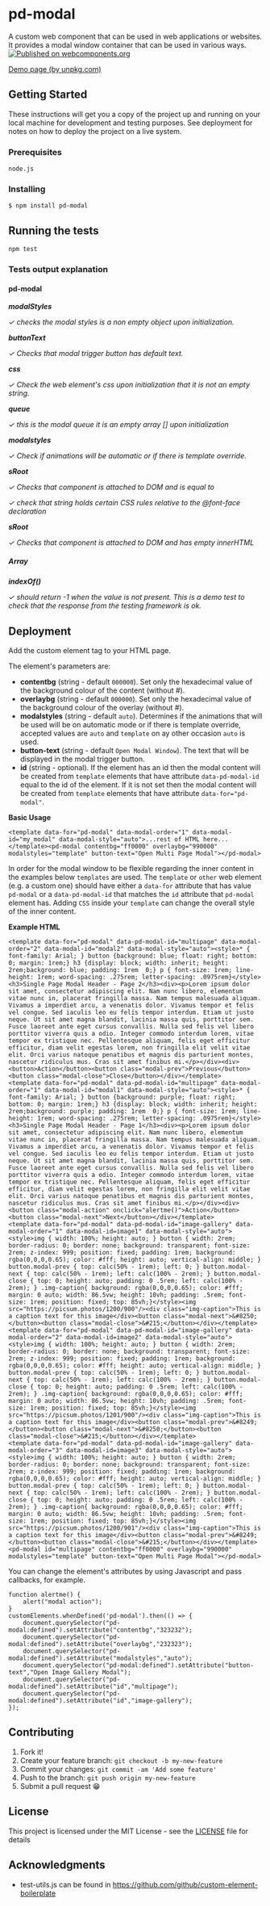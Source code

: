 # pd-modal

A custom web component that can be used in web applications or websites. It provides a modal window container that can be used in various ways.
[![Published on webcomponents.org](https://img.shields.io/badge/webcomponents.org-published-blue.svg)](https://www.webcomponents.org/element/pd-modal)

[Demo page (by unpkg.com)](https://unpkg.com/pd-modal@1.0.0/pd-modal.html)

## Getting Started

These instructions will get you a copy of the project up and running on your local machine for development and testing purposes. See deployment for notes on how to deploy the project on a live system.

### Prerequisites

`node.js`

### Installing

`$ npm install pd-modal`

## Running the tests

`npm test`

### Tests output explanation

#### pd-modal

_**modalStyles**_

_✓ checks the modal styles is a non empty object upon initialization._

_**buttonText**_

_✓ Checks that modal trigger button has default text._

_**css**_

_✓ Check the web element's css upon initialization that it is not an empty string._

_**queue**_

_✓ this is the modal queue it is an empty array [] upon initialization_

_**modalstyles**_

_✓ Check if animations will be automatic or if there is template override._

_**sRoot**_

_✓ Checks that component is attached to DOM and is equal to <pd-modal>_

_✓ check that string holds certain CSS rules relative to the @font-face declaration_

_**sRoot**_

_✓ Checks that component is attached to DOM and has empty innerHTML_

##### Array

_**indexOf()**_

_✓ should return -1 when the value is not present. This is a demo test to check that the response from the testing framework is ok._


## Deployment

Add the custom element tag to your HTML page. 

The element's parameters are:

 - **contentbg** (string - default `000000`). Set only the hexadecimal value of the background colour of the content (without #). 
 - **overlaybg** (string - default `000000`). Set only the hexadecimal value of the background colour of the overlay (without #).
 - **modalstyles** (string - default `auto`). Determines if the animations that will be used will be on automatic mode or if there is template override, accepted values are `auto` and `template` on ay other occasion `auto` is used.
 - **button-text** (string - default `Open Modal Window`). The text that will be displayed in the modal trigger button.
 - **id** (string - optional). If the element has an id then the modal content will be created from `template` elements that have attribute `data-pd-modal-id` equal to the id of the element. If it is not set then the modal content will be created from `template` elements that have attribute `data-for="pd-modal"`.

**Basic Usage**

`<template data-for="pd-modal" data-modal-order="1" data-modal-id="my_modal" data-modal-style="auto">...rest of HTML here...</template><pd-modal contentbg="ff0000" overlaybg="990000" modalstyles="template" button-text="Open Multi Page Modal"></pd-modal>`

In order for the modal window to be flexible regarding the inner content in the examples below `templates` are used. The `template` or `other` web element (e.g. a custom one) should have either a `data-for` attribute that has value `pd-modal` or a `data-pd-modal-id` that matches the `id` attribute that `pd-modal` element has. Adding `CSS` inside your `template` can change the overall style of the inner content.

**Example HTML**

	<template data-for="pd-modal" data-pd-modal-id="multipage" data-modal-order="2" data-modal-id="modal2" data-modal-style="auto"><style>* { font-family: Arial; } button {background: blue; float: right; bottom: 0; margin: 1rem;} h3 {display: block; width: inherit; height: 2rem;background: blue; padding: 1rem  0;} p { font-size: 1rem; line-height: 1rem; word-spacing: .275rem; letter-spacing: .0975rem}</style><h3>Single Page Modal Header - Page 2</h3><div><p>Lorem ipsum dolor sit amet, consectetur adipiscing elit. Nam nunc libero, elementum vitae nunc in, placerat fringilla massa. Nam tempus malesuada aliquam. Vivamus a imperdiet arcu, a venenatis dolor. Vivamus tempor et felis vel congue. Sed iaculis leo eu felis tempor interdum. Etiam ut justo neque. Ut sit amet magna blandit, lacinia massa quis, porttitor sem. Fusce laoreet ante eget cursus convallis. Nulla sed felis vel libero porttitor viverra quis a odio. Integer commodo interdum lorem, vitae tempor ex tristique nec. Pellentesque aliquam, felis eget efficitur efficitur, diam velit egestas lorem, non fringilla elit velit vitae elit. Orci varius natoque penatibus et magnis dis parturient montes, nascetur ridiculus mus. Cras sit amet finibus mi.</p></div><div><button>Action</button><button class="modal-prev">Previous</button><button class="modal-close">Close</button></div></template>	
	<template data-for="pd-modal" data-pd-modal-id="multipage" data-modal-order="1" data-modal-id="modal1" data-modal-style="auto"><style>* { font-family: Arial; } button {background: purple; float: right; bottom: 0; margin: 1rem;} h3 {display: block; width: inherit; height: 2rem;background: purple; padding: 1rem  0;} p { font-size: 1rem; line-height: 1rem; word-spacing: .275rem; letter-spacing: .0975rem}</style><h3>Single Page Modal Header - Page 1</h3><div><p>Lorem ipsum dolor sit amet, consectetur adipiscing elit. Nam nunc libero, elementum vitae nunc in, placerat fringilla massa. Nam tempus malesuada aliquam. Vivamus a imperdiet arcu, a venenatis dolor. Vivamus tempor et felis vel congue. Sed iaculis leo eu felis tempor interdum. Etiam ut justo neque. Ut sit amet magna blandit, lacinia massa quis, porttitor sem. Fusce laoreet ante eget cursus convallis. Nulla sed felis vel libero porttitor viverra quis a odio. Integer commodo interdum lorem, vitae tempor ex tristique nec. Pellentesque aliquam, felis eget efficitur efficitur, diam velit egestas lorem, non fringilla elit velit vitae elit. Orci varius natoque penatibus et magnis dis parturient montes, nascetur ridiculus mus. Cras sit amet finibus mi.</p></div><div><button class="modal-action" onclick="alertme()">Action</button><button class="modal-next">Next</button></div></template>	
	<template data-for="pd-modal" data-pd-modal-id="image-gallery" data-modal-order="1" data-modal-id=image1" data-modal-style="auto"><style>img { width: 100%; height: auto; } button { width: 2rem; border-radius: 0; border: none; background: transparent; font-size: 2rem; z-index: 999; position: fixed; padding: 1rem; background: rgba(0,0,0,0.65); color: #fff; height: auto; vertical-align: middle; } button.modal-prev { top: calc(50% - 1rem); left: 0; } button.modal-next { top: calc(50% - 1rem); left: calc(100% - 2rem); } button.modal-close { top: 0; height: auto; padding: 0 .5rem; left: calc(100% - 2rem); } .img-caption{ background: rgba(0,0,0,0.65); color: #fff; margin: 0 auto; width: 86.5vw; height: 10vh; padding: .5rem; font-size: 1rem; position: fixed; top: 85vh;}</style><img src="https://picsum.photos/1200/900"/><div class="img-caption">This is a caption text for this image</div><button class="modal-next">&#8250;</button><button class="modal-close">&#215;</button></div></template>	
	<template data-for="pd-modal" data-pd-modal-id="image-gallery" data-modal-order="2" data-modal-id=image2" data-modal-style="auto"><style>img { width: 100%; height: auto; } button { width: 2rem; border-radius: 0; border: none; background: transparent; font-size: 2rem; z-index: 999; position: fixed; padding: 1rem; background: rgba(0,0,0,0.65); color: #fff; height: auto; vertical-align: middle; } button.modal-prev { top: calc(50% - 1rem); left: 0; } button.modal-next { top: calc(50% - 1rem); left: calc(100% - 2rem); } button.modal-close { top: 0; height: auto; padding: 0 .5rem; left: calc(100% - 2rem); } .img-caption{ background: rgba(0,0,0,0.65); color: #fff; margin: 0 auto; width: 86.5vw; height: 10vh; padding: .5rem; font-size: 1rem; position: fixed; top: 85vh;}</style><img src="https://picsum.photos/1201/900"/><div class="img-caption">This is a caption text for this image</div><button class="modal-prev">&#8249;</button><button class="modal-next">&#8250;</button><button class="modal-close">&#215;</button></div></template>
	<template data-for="pd-modal" data-pd-modal-id="image-gallery" data-modal-order="3" data-modal-id=image3" data-modal-style="auto"><style>img { width: 100%; height: auto; } button { width: 2rem; border-radius: 0; border: none; background: transparent; font-size: 2rem; z-index: 999; position: fixed; padding: 1rem; background: rgba(0,0,0,0.65); color: #fff; height: auto; vertical-align: middle; } button.modal-prev { top: calc(50% - 1rem); left: 0; } button.modal-next { top: calc(50% - 1rem); left: calc(100% - 2rem); } button.modal-close { top: 0; height: auto; padding: 0 .5rem; left: calc(100% - 2rem); } .img-caption{ background: rgba(0,0,0,0.65); color: #fff; margin: 0 auto; width: 86.5vw; height: 10vh; padding: .5rem; font-size: 1rem; position: fixed; top: 85vh;}</style><img src="https://picsum.photos/1200/901"/><div class="img-caption">This is a caption text for this image</div><button class="modal-prev">&#8249;</button><button class="modal-close">&#215;</button></div></template>
	<pd-modal id="multipage" contentbg="ff0000" overlaybg="990000" modalstyles="template" button-text="Open Multi Page Modal"></pd-modal>

You can change the element's attributes by using Javascript and pass callbacks, for example.

	function alertme() {
		alert("modal action");
	}
	customElements.whenDefined('pd-modal').then(() => {			
		document.querySelector("pd-modal:defined").setAttribute("contentbg","323232");
		document.querySelector("pd-modal:defined").setAttribute("overlaybg","232323");
		document.querySelector("pd-modal:defined").setAttribute("modalstyles","auto");
		document.querySelector("pd-modal:defined").setAttribute("button-text","Open Image Gallery Modal");
		document.querySelector("pd-modal:defined").setAttribute("id","multipage");
		document.querySelector("pd-modal:defined").setAttribute("id","image-gallery");
	});

## Contributing

1. Fork it!
2. Create your feature branch: `git checkout -b my-new-feature`
3. Commit your changes: `git commit -am 'Add some feature'`
4. Push to the branch: `git push origin my-new-feature`
5. Submit a pull request 😁

## License

This project is licensed under the MIT License - see the [LICENSE](LICENSE) file for details

## Acknowledgments

* test-utils.js can be found in https://github.com/github/custom-element-boilerplate
